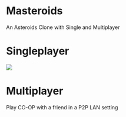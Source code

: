 # Masteroids
An Asteroids Clone with Single and Multiplayer

# Singleplayer
![](sp.gif)

# Multiplayer
Play CO-OP with a friend in a P2P LAN setting
